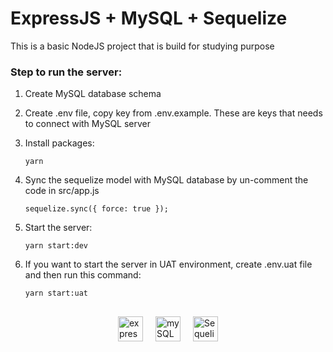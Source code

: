 # ExpressJS + MySQL + Sequelize

This is a basic NodeJS project that is build for studying purpose

### Step to run the server:

1. Create MySQL database schema
2. Create .env file, copy key from .env.example. These are keys that needs to connect with MySQL server
3. Install packages:

   `yarn`

4. Sync the sequelize model with MySQL database by un-comment the code in src/app.js

   `sequelize.sync({ force: true });`

5. Start the server:

   `yarn start:dev`

6. If you want to start the server in UAT environment, create .env.uat file and then run this command:

   `yarn start:uat`


##
<div style='display: flex; justify-content: center; gap: 20px; flex-wrap: wrap'>
  <a href="https://expressjs.com/" target="_blank">
    <img src="https://expressjs.com/images/express-facebook-share.png" alt="expressjs" title="ExpressJS" min-width="40" height="40"/>
  </a>
  <a href="https://www.mysql.com/" target="_blank">
    <img src="https://1000logos.net/wp-content/uploads/2020/08/MySQL-Logo.png" alt="mySQL" title="MySQL" min-width="40" height="40"/>
  </a>
   <a href="https://sequelize.org/" target="_blank">
    <img src="https://encrypted-tbn0.gstatic.com/images?q=tbn:ANd9GcRejR-J4SGeWrUT2pjFVlwxusDhXiJh5N0ZQtaxQJ8vwQ&s" alt="Sequelize" title="Sequelize" min-width="40" height="40"/>
  </a>
</div>
